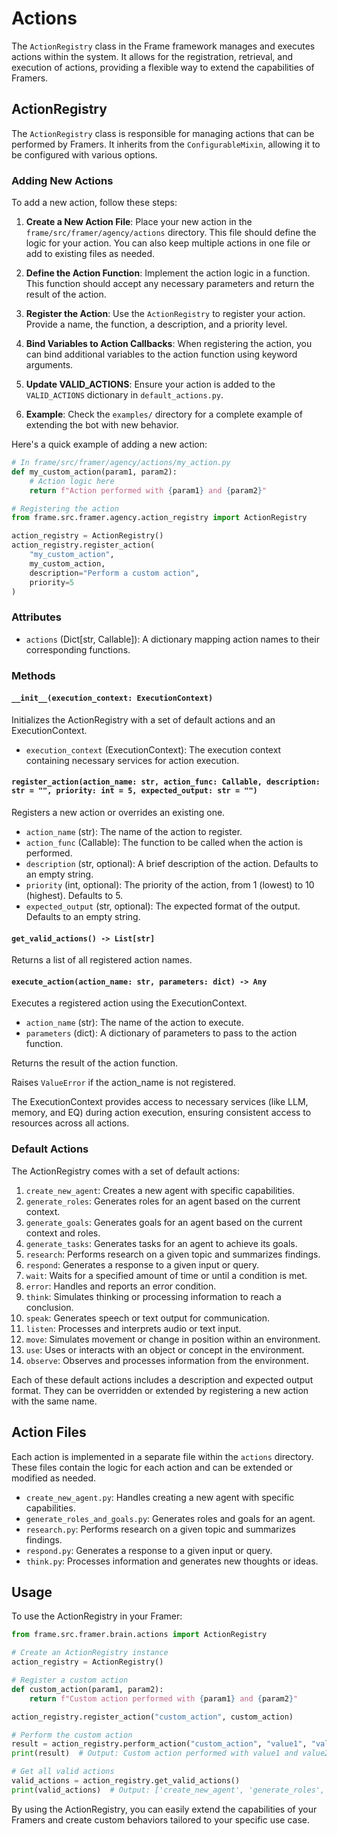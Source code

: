 # Actions

The `ActionRegistry` class in the Frame framework manages and executes actions within the system. It allows for the registration, retrieval, and execution of actions, providing a flexible way to extend the capabilities of Framers.

## ActionRegistry

The `ActionRegistry` class is responsible for managing actions that can be performed by Framers. It inherits from the `ConfigurableMixin`, allowing it to be configured with various options.

### Adding New Actions

To add a new action, follow these steps:

1. **Create a New Action File**: Place your new action in the `frame/src/framer/agency/actions` directory. This file should define the logic for your action. You can also keep multiple actions in one file or add to existing files as needed.

2. **Define the Action Function**: Implement the action logic in a function. This function should accept any necessary parameters and return the result of the action.

3. **Register the Action**: Use the `ActionRegistry` to register your action. Provide a name, the function, a description, and a priority level.

4. **Bind Variables to Action Callbacks**: When registering the action, you can bind additional variables to the action function using keyword arguments.

5. **Update VALID_ACTIONS**: Ensure your action is added to the `VALID_ACTIONS` dictionary in `default_actions.py`.

6. **Example**: Check the `examples/` directory for a complete example of extending the bot with new behavior.

Here's a quick example of adding a new action:

```python
# In frame/src/framer/agency/actions/my_action.py
def my_custom_action(param1, param2):
    # Action logic here
    return f"Action performed with {param1} and {param2}"

# Registering the action
from frame.src.framer.agency.action_registry import ActionRegistry

action_registry = ActionRegistry()
action_registry.register_action(
    "my_custom_action",
    my_custom_action,
    description="Perform a custom action",
    priority=5
)
```

### Attributes

- `actions` (Dict[str, Callable]): A dictionary mapping action names to their corresponding functions.

### Methods

#### `__init__(execution_context: ExecutionContext)`

Initializes the ActionRegistry with a set of default actions and an ExecutionContext.

- `execution_context` (ExecutionContext): The execution context containing necessary services for action execution.

#### `register_action(action_name: str, action_func: Callable, description: str = "", priority: int = 5, expected_output: str = "")`

Registers a new action or overrides an existing one.

- `action_name` (str): The name of the action to register.
- `action_func` (Callable): The function to be called when the action is performed.
- `description` (str, optional): A brief description of the action. Defaults to an empty string.
- `priority` (int, optional): The priority of the action, from 1 (lowest) to 10 (highest). Defaults to 5.
- `expected_output` (str, optional): The expected format of the output. Defaults to an empty string.

#### `get_valid_actions() -> List[str]`

Returns a list of all registered action names.

#### `execute_action(action_name: str, parameters: dict) -> Any`

Executes a registered action using the ExecutionContext.

- `action_name` (str): The name of the action to execute.
- `parameters` (dict): A dictionary of parameters to pass to the action function.

Returns the result of the action function.

Raises `ValueError` if the action_name is not registered.

The ExecutionContext provides access to necessary services (like LLM, memory, and EQ) during action execution, ensuring consistent access to resources across all actions.

### Default Actions

The ActionRegistry comes with a set of default actions:

1. `create_new_agent`: Creates a new agent with specific capabilities.
2. `generate_roles`: Generates roles for an agent based on the current context.
3. `generate_goals`: Generates goals for an agent based on the current context and roles.
4. `generate_tasks`: Generates tasks for an agent to achieve its goals.
5. `research`: Performs research on a given topic and summarizes findings.
6. `respond`: Generates a response to a given input or query.
7. `wait`: Waits for a specified amount of time or until a condition is met.
8. `error`: Handles and reports an error condition.
9. `think`: Simulates thinking or processing information to reach a conclusion.
10. `speak`: Generates speech or text output for communication.
11. `listen`: Processes and interprets audio or text input.
12. `move`: Simulates movement or change in position within an environment.
13. `use`: Uses or interacts with an object or concept in the environment.
14. `observe`: Observes and processes information from the environment.

Each of these default actions includes a description and expected output format. They can be overridden or extended by registering a new action with the same name.

## Action Files

Each action is implemented in a separate file within the `actions` directory. These files contain the logic for each action and can be extended or modified as needed.

- `create_new_agent.py`: Handles creating a new agent with specific capabilities.
- `generate_roles_and_goals.py`: Generates roles and goals for an agent.
- `research.py`: Performs research on a given topic and summarizes findings.
- `respond.py`: Generates a response to a given input or query.
- `think.py`: Processes information and generates new thoughts or ideas.

## Usage

To use the ActionRegistry in your Framer:

```python
from frame.src.framer.brain.actions import ActionRegistry

# Create an ActionRegistry instance
action_registry = ActionRegistry()

# Register a custom action
def custom_action(param1, param2):
    return f"Custom action performed with {param1} and {param2}"

action_registry.register_action("custom_action", custom_action)

# Perform the custom action
result = action_registry.perform_action("custom_action", "value1", "value2")
print(result)  # Output: Custom action performed with value1 and value2

# Get all valid actions
valid_actions = action_registry.get_valid_actions()
print(valid_actions)  # Output: ['create_new_agent', 'generate_roles', ..., 'custom_action']
```

By using the ActionRegistry, you can easily extend the capabilities of your Framers and create custom behaviors tailored to your specific use case.
